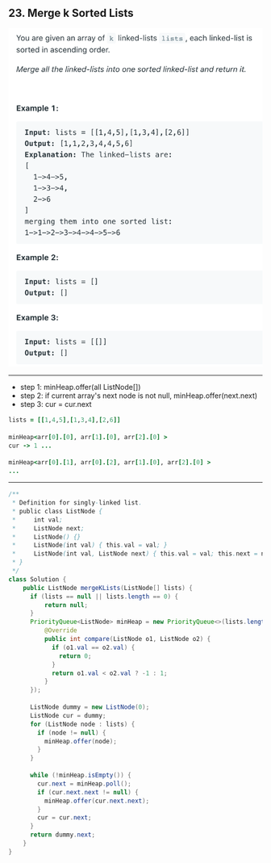 ## 23. Merge k Sorted Lists

![](img/2021-07-13-11-36-36.png)

---

- step 1: minHeap.offer(all ListNode[])
- step 2: if current array's next node is not null,
  minHeap.offer(next.next)
- step 3: cur = cur.next

```ruby
lists = [[1,4,5],[1,3,4],[2,6]]

minHeap<arr[0].[0], arr[1].[0], arr[2].[0] >
cur -> 1 ...

minHeap<arr[0].[1], arr[0].[2], arr[1].[0], arr[2].[0] >
...
```
---

```java
/**
 * Definition for singly-linked list.
 * public class ListNode {
 *     int val;
 *     ListNode next;
 *     ListNode() {}
 *     ListNode(int val) { this.val = val; }
 *     ListNode(int val, ListNode next) { this.val = val; this.next = next; }
 * }
 */
class Solution {
    public ListNode mergeKLists(ListNode[] lists) {
      if (lists == null || lists.length == 0) {
          return null;
      }
      PriorityQueue<ListNode> minHeap = new PriorityQueue<>(lists.length, new Comparator<ListNode>() {
          @Override
          public int compare(ListNode o1, ListNode o2) {
            if (o1.val == o2.val) {
              return 0;
            }
            return o1.val < o2.val ? -1 : 1;
          }
      });
      
      ListNode dummy = new ListNode(0);
      ListNode cur = dummy;
      for (ListNode node : lists) {
        if (node != null) {
          minHeap.offer(node);
        }
      }
      
      while (!minHeap.isEmpty()) {
        cur.next = minHeap.poll();
        if (cur.next.next != null) {
          minHeap.offer(cur.next.next);
        }
        cur = cur.next;
      }
      return dummy.next;
    }
}
```